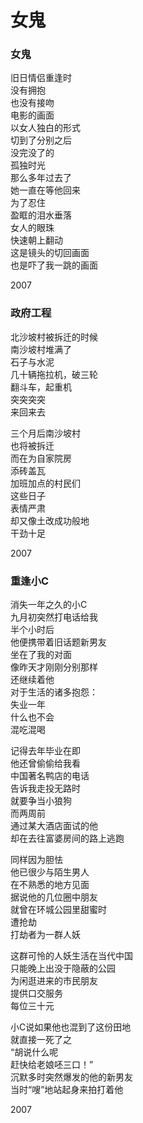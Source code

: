 # 女鬼

### 女鬼

旧日情侣重逢时  
没有拥抱  
也没有接吻  
电影的画面  
以女人独白的形式  
切到了分别之后  
没完没了的  
孤独时光  
那么多年过去了  
她一直在等他回来  
为了忍住  
盈眶的泪水垂落  
女人的眼珠  
快速朝上翻动  
这是镜头的切回画面  
也是吓了我一跳的画面  
  
2007  

### 政府工程

北沙坡村被拆迁的时候  
南沙坡村堆满了  
石子与水泥  
几十辆拖拉机，破三轮  
翻斗车，起重机  
突突突突  
来回来去  

三个月后南沙坡村  
也将被拆迁  
而在为自家院房  
添砖盖瓦  
加班加点的村民们  
这些日子  
表情严肃  
却又像土改成功般地  
干劲十足  
  
2007  

### 重逢小C

消失一年之久的小C  
九月初突然打电话给我  
半个小时后  
他便携带着旧话题新男友  
坐在了我的对面  
像昨天才刚刚分别那样  
还继续着他  
对于生活的诸多抱怨：  
失业一年  
什么也不会  
混吃混喝  

记得去年毕业在即  
他还曾偷偷给我看  
中国著名鸭店的电话  
告诉我走投无路时  
就要争当小狼狗  
而两周前  
通过某大酒店面试的他  
却在去往富婆房间的路上逃跑  

同样因为胆怯  
他已很少与陌生男人  
在不熟悉的地方见面  
据说他的几位圈中朋友  
就曾在环城公园里甜蜜时  
遭抢劫  
打劫者为一群人妖  

这群可怜的人妖生活在当代中国  
只能晚上出没于隐蔽的公园  
为闲逛进来的市民朋友  
提供口交服务  
每位三十元  

小C说如果他也混到了这份田地  
就直接一死了之  
“胡说什么呢  
赶快给老娘呸三口！”  
沉默多时突然爆发的他的新男友  
当时“嗖”地站起身来拍打着他  

2007
